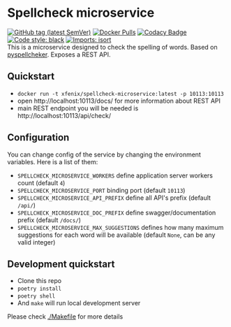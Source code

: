 # Spellcheck microservice
[![GitHub tag (latest SemVer)](https://img.shields.io/github/v/tag/xfenix/spellcheck-microservice?label=version)](https://github.com/xfenix/spellcheck-microservice/releases)
[![Docker Pulls](https://img.shields.io/docker/pulls/xfenix/spellcheck-microservice)](https://hub.docker.com/r/xfenix/spellcheck-microservice)
[![Codacy Badge](https://app.codacy.com/project/badge/Coverage/297c021d5a464b9fafa410b509286507)](https://www.codacy.com/gh/xfenix/spellcheck-microservice/dashboard?utm_source=github.com&utm_medium=referral&utm_content=xfenix/spellcheck-microservice&utm_campaign=Badge_Coverage)
<a href="https://github.com/psf/black"><img alt="Code style: black" src="https://img.shields.io/badge/code%20style-black-000000.svg"></a>
[![Imports: isort](https://img.shields.io/badge/imports-isort-%231674b1?style=flat&labelColor=ef8336)](https://timothycrosley.github.io/isort/)<br>
This is a microservice designed to check the spelling of words. Based on [pyspellcheker](https://pypi.org/project/pyspellchecker/). Exposes a REST API.

## Quickstart
* `docker run -t xfenix/spellcheck-microservice:latest -p 10113:10113`
* open http://localhost:10113/docs/ for more information about REST API
* main REST endpoint you will be needed is http://localhost:10113/api/check/

## Configuration
You can change config of the service by changing the environment variables. Here is a list of them:
* `SPELLCHECK_MICROSERVICE_WORKERS` define application server workers count (default `4`)
* `SPELLCHECK_MICROSERVICE_PORT` binding port (default `10113`)
* `SPELLCHECK_MICROSERVICE_API_PREFIX` define all API's prefix (default `/api/`)
* `SPELLCHECK_MICROSERVICE_DOC_PREFIX` define swagger/documentation prefix (default `/docs/`)
* `SPELLCHECK_MICROSERVICE_MAX_SUGGESTIONS` defines how many maximum suggestions for each word will be available (default `None`, can be any valid integer)

## Development quickstart
* Clone this repo
* `poetry install`
* `poetry shell`
* And `make` will run local development server

Please check [./Makefile](./Makefile) for more details
